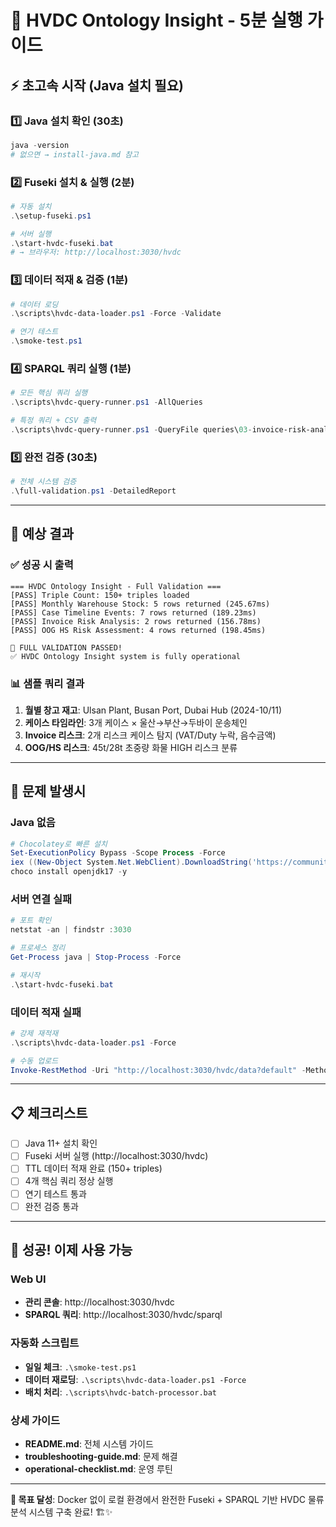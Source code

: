 # 🚀 HVDC Ontology Insight - 5분 실행 가이드

## ⚡ 초고속 시작 (Java 설치 필요)

### 1️⃣ Java 설치 확인 (30초)
```powershell
java -version
# 없으면 → install-java.md 참고
```

### 2️⃣ Fuseki 설치 & 실행 (2분)
```powershell
# 자동 설치
.\setup-fuseki.ps1

# 서버 실행
.\start-hvdc-fuseki.bat
# → 브라우저: http://localhost:3030/hvdc
```

### 3️⃣ 데이터 적재 & 검증 (1분)
```powershell
# 데이터 로딩
.\scripts\hvdc-data-loader.ps1 -Force -Validate

# 연기 테스트
.\smoke-test.ps1
```

### 4️⃣ SPARQL 쿼리 실행 (1분)
```powershell
# 모든 핵심 쿼리 실행
.\scripts\hvdc-query-runner.ps1 -AllQueries

# 특정 쿼리 + CSV 출력
.\scripts\hvdc-query-runner.ps1 -QueryFile queries\03-invoice-risk-analysis.rq -OutputFormat csv -OutputFile risks.csv
```

### 5️⃣ 완전 검증 (30초)
```powershell
# 전체 시스템 검증
.\full-validation.ps1 -DetailedReport
```

---

## 🎯 예상 결과

### ✅ 성공 시 출력
```
=== HVDC Ontology Insight - Full Validation ===
[PASS] Triple Count: 150+ triples loaded
[PASS] Monthly Warehouse Stock: 5 rows returned (245.67ms)
[PASS] Case Timeline Events: 7 rows returned (189.23ms)  
[PASS] Invoice Risk Analysis: 2 rows returned (156.78ms)
[PASS] OOG HS Risk Assessment: 4 rows returned (198.45ms)

🎉 FULL VALIDATION PASSED!
✅ HVDC Ontology Insight system is fully operational
```

### 📊 샘플 쿼리 결과
1. **월별 창고 재고**: Ulsan Plant, Busan Port, Dubai Hub (2024-10/11)
2. **케이스 타임라인**: 3개 케이스 × 울산→부산→두바이 운송체인
3. **Invoice 리스크**: 2개 리스크 케이스 탐지 (VAT/Duty 누락, 음수금액)
4. **OOG/HS 리스크**: 45t/28t 초중량 화물 HIGH 리스크 분류

---

## 🚨 문제 발생시

### Java 없음
```powershell
# Chocolatey로 빠른 설치
Set-ExecutionPolicy Bypass -Scope Process -Force
iex ((New-Object System.Net.WebClient).DownloadString('https://community.chocolatey.org/install.ps1'))
choco install openjdk17 -y
```

### 서버 연결 실패
```powershell
# 포트 확인
netstat -an | findstr :3030

# 프로세스 정리
Get-Process java | Stop-Process -Force

# 재시작
.\start-hvdc-fuseki.bat
```

### 데이터 적재 실패
```powershell
# 강제 재적재
.\scripts\hvdc-data-loader.ps1 -Force

# 수동 업로드
Invoke-RestMethod -Uri "http://localhost:3030/hvdc/data?default" -Method Post -ContentType "text/turtle" -InFile "triples.ttl"
```

---

## 📋 체크리스트

- [ ] Java 11+ 설치 확인
- [ ] Fuseki 서버 실행 (http://localhost:3030/hvdc)
- [ ] TTL 데이터 적재 완료 (150+ triples)
- [ ] 4개 핵심 쿼리 정상 실행
- [ ] 연기 테스트 통과
- [ ] 완전 검증 통과

---

## 🎉 성공! 이제 사용 가능

### Web UI
- **관리 콘솔**: http://localhost:3030/hvdc
- **SPARQL 쿼리**: http://localhost:3030/hvdc/sparql

### 자동화 스크립트
- **일일 체크**: `.\smoke-test.ps1`
- **데이터 재로딩**: `.\scripts\hvdc-data-loader.ps1 -Force`
- **배치 처리**: `.\scripts\hvdc-batch-processor.bat`

### 상세 가이드
- **README.md**: 전체 시스템 가이드
- **troubleshooting-guide.md**: 문제 해결
- **operational-checklist.md**: 운영 루틴

---

**🎯 목표 달성**: Docker 없이 로컬 환경에서 완전한 Fuseki + SPARQL 기반 HVDC 물류 분석 시스템 구축 완료! 🏗️✨
